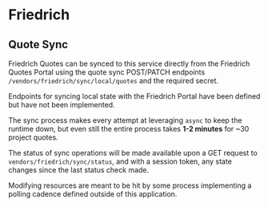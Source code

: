 # Friedrich
## Quote Sync
Friedrich Quotes can be synced to this service directly from the Friedrich Quotes 
Portal using the quote sync POST/PATCH endpoints `/vendors/friedrich/sync/local/quotes`
and the required secret.

Endpoints for syncing local state with the Friedrich Portal have been defined but have 
not been implemented.
  
The sync process makes every attempt at leveraging `async` to keep the runtime down,
but even still the entire process takes **1-2 minutes** for ~30 project quotes.

The status of sync operations will be made available upon a GET request to 
`vendors/friedrich/sync/status`, and with a session token, any state changes since
the last status check made.

Modifying resources are meant to be hit by some process implementing a polling 
cadence defined outside of this application.